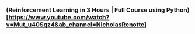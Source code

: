 ### (Reinforcement Learning in 3 Hours | Full Course using Python)[https://www.youtube.com/watch?v=Mut_u40Sqz4&ab_channel=NicholasRenotte]